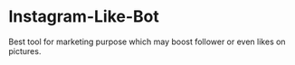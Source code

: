 # Instagram-Like-Bot
Best tool for marketing purpose which may boost follower or even likes on pictures. 
